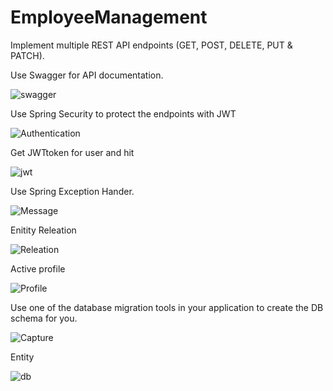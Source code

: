 # EmployeeManagement

 Implement multiple REST API endpoints (GET, POST, DELETE, PUT & PATCH).

Use Swagger for API documentation.

![swagger](https://user-images.githubusercontent.com/20247115/99931727-a3f67f00-2d7b-11eb-9acd-9ab4107f0e35.JPG)


 Use Spring Security to protect the endpoints with JWT
 
![Authentication](https://user-images.githubusercontent.com/20247115/99931882-3a2aa500-2d7c-11eb-9f79-0aad97196b9e.JPG)

Get JWTtoken for user and hit 

![jwt](https://user-images.githubusercontent.com/20247115/99931886-3c8cff00-2d7c-11eb-80b8-b80307ab0b3c.JPG)


Use Spring Exception Hander.

![Message](https://user-images.githubusercontent.com/20247115/99932077-f2f0e400-2d7c-11eb-96d4-05f3bafe391a.JPG)


Enitity Releation

![Releation](https://user-images.githubusercontent.com/20247115/99932359-c4273d80-2d7d-11eb-83cc-a2bb1b4d822c.JPG)


Active profile

![Profile](https://user-images.githubusercontent.com/20247115/99932432-0fd9e700-2d7e-11eb-85b6-75526761abff.JPG)


 Use one of the database migration tools in your application to create the DB schema for you.
 
 
 
 ![Capture](https://user-images.githubusercontent.com/20247115/99932162-48c58c00-2d7d-11eb-80d7-f7a7285e201b.JPG)
 
 
  Entity
 
 
 ![db](https://user-images.githubusercontent.com/20247115/99952102-23e50f00-2da5-11eb-9548-892f6536db69.JPG)

